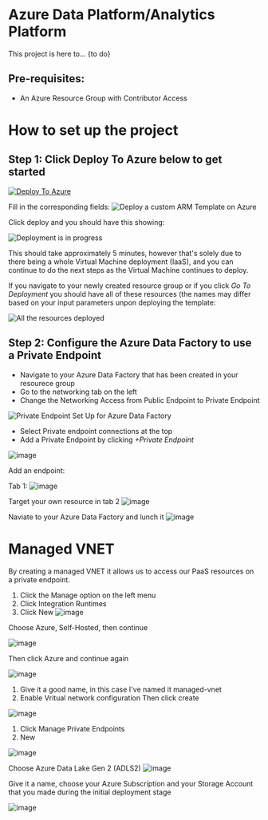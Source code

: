 # Azure Data Platform/Analytics Platform
This project is here to... {to do}

## Pre-requisites:
- An Azure Resource Group with Contributor Access

# How to set up the project

## Step 1: Click Deploy To Azure below to get started

[![Deploy To Azure](https://aka.ms/deploytoazurebutton)](https://portal.azure.com/#create/Microsoft.Template/uri/https%3A%2F%2Fraw.githubusercontent.com%2Fsalmanmkc%2Ftemplatedeployment%2Fmain%2Ftemplate.json)

Fill in the corresponding fields:
![Deploy a custom ARM Template on Azure](https://user-images.githubusercontent.com/32169182/110212845-42bf6b00-7e95-11eb-9fc3-55247d4302ec.png)

Click deploy and you should have this showing:


![Deployment is in progress](https://user-images.githubusercontent.com/32169182/110212922-95008c00-7e95-11eb-8e3e-887ce5e1f011.png)




This should take approximately 5 minutes, however that's solely due to there being a whole Virtual Machine deployment (IaaS), and you can continue to do the next steps as the Virtual Machine continues to deploy.

If you navigate to your newly created resource group or if you click *Go To Deployment* you should have all of these resources (the names may differ based on your input parameters unpon deploying the template:



![All the resources deployed](https://user-images.githubusercontent.com/32169182/110212984-f163ab80-7e95-11eb-89c1-0c1f12b2bbca.png)


## Step 2: Configure the Azure Data Factory to use a Private Endpoint
- Navigate to your Azure Data Factory that has been created in your resourece group
- Go to the networking tab on the left
- Change the Networking Access from Public Endpoint to Private Endpoint

![Private Endpoint Set Up for Azure Data Factory](https://user-images.githubusercontent.com/32169182/110213255-245a6f00-7e97-11eb-8e95-336beeaecc95.png)

- Select Private endpoint connections at the top
- Add a Private Endpoint by clicking *+Private Endpoint*

![image](https://user-images.githubusercontent.com/32169182/110213333-7c917100-7e97-11eb-9933-1954045994c4.png)

Add an endpoint:

Tab 1:
![image](https://user-images.githubusercontent.com/32169182/110741470-97177180-822c-11eb-9238-f14e1dd2cd86.png)

Target your own resource in tab 2
![image](https://user-images.githubusercontent.com/32169182/110741578-d47bff00-822c-11eb-9e98-c71b5d6ce10e.png)

Naviate to your Azure Data Factory and lunch it
![image](https://user-images.githubusercontent.com/32169182/110761884-241bf400-8248-11eb-97fa-7d50dbc29956.png)


# Managed VNET
By creating a managed VNET it allows us to access our PaaS resources on a private endpoint.

1. Click the Manage option on the left menu
2. Click Integration Runtimes
3. Click New 
![image](https://user-images.githubusercontent.com/32169182/112648343-57ae6f00-8e41-11eb-85d4-18a2d4fffd81.png)

Choose Azure, Self-Hosted, then continue

![image](https://user-images.githubusercontent.com/32169182/112648784-c4c20480-8e41-11eb-9b4f-8b16e0f58782.png)

Then click Azure and continue again

![image](https://user-images.githubusercontent.com/32169182/112648937-e6bb8700-8e41-11eb-9901-14cd99603603.png)

1. Give it a good name, in this case I've named it managed-vnet
2. Enable Vritual network configuration
Then click create

![image](https://user-images.githubusercontent.com/32169182/112649193-1c607000-8e42-11eb-95ea-50202c2f9daf.png)


1. Click Manage Private Endpoints
2. New

![image](https://user-images.githubusercontent.com/32169182/112649804-aa3c5b00-8e42-11eb-9e42-93b858179546.png)


Choose Azure Data Lake Gen 2 (ADLS2)
![image](https://user-images.githubusercontent.com/32169182/112958691-a35f6200-913a-11eb-8e6e-3e3f6efeebe3.png)


Give it a name, choose your Azure Subscription and your Storage Account that you made during the initial deployment stage


![image](https://user-images.githubusercontent.com/32169182/112960444-541a3100-913c-11eb-86e6-97521d3d632e.png)


